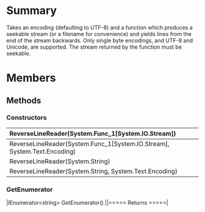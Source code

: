 # Summary #
Takes an encoding (defaulting to UTF-8) and a function which produces a seekable stream (or a filename for convenience) and yields lines from the end of the stream backwards. Only single byte encodings, and UTF-8 and Unicode, are supported. The stream returned by the function must be seekable.

# Members #
## Methods ##
### Constructors ###
|ReverseLineReader(System.Func\_1[System.IO.Stream])|
|:--------------------------------------------------|
|ReverseLineReader(System.Func\_1[System.IO.Stream], System.Text.Encoding)|
|ReverseLineReader(System.String)                   |
|ReverseLineReader(System.String, System.Text.Encoding)|
### GetEnumerator ###
|IEnumerator&lt;string&gt; GetEnumerator()          ||===== Returns =====|

